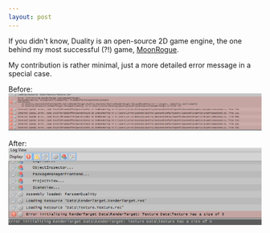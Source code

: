```yaml
---
layout: post
---
```


If you didn't know, Duality is an open-source 2D game engine,
the one behind my most successful (?!) game, [MoonRogue](/games/moonrogue.html).

My contribution is rather minimal, just a more detailed error message in a special case.

Before:
![Before](/images/posts/dualitor_before.png)

After:
![After](/images/posts/dualitor_after.png)
